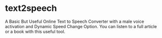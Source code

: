 # text2speech
A Basic But Useful Online Text to Speech Converter with a male voice activation and Dynamic Speed Change Option. You can listen to a full article or a book with this useful tool.
